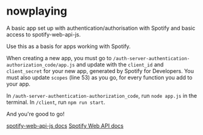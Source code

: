 # nowplaying

A basic app set up with authentication/authorisation with Spotify and basic access to spotify-web-api-js.

Use this as a basis for apps working with Spotify.

When creating a new app, you must go to `/auth-server-authentication-authorization_code/app.js` and update with the `client_id` and `client_secret` for your new app, generated by Spotify for Developers. You must also update `scopes` (line 53) as you go, for every function you add to your app.

In `/auth-server-authentication-authorization_code`, run `node app.js` in the terminal.
In `/client`, run `npm run start`.

And you're good to go!

[spotify-web-api-js docs](https://jmperezperez.com/spotify-web-api-js/#src/spotify-web-api.js)
[Spotify Web API docs](https://developer.spotify.com/documentation/web-api)
